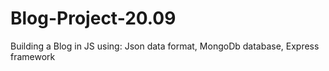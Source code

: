 # Blog-Project-20.09
Building a Blog in JS using: Json data format, MongoDb database, Express framework
